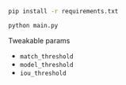 ```bash
pip install -r requirements.txt
```


```bash
python main.py
```

Tweakable params
- `match_threshold`
- `model_threshold`
- `iou_threshold`
